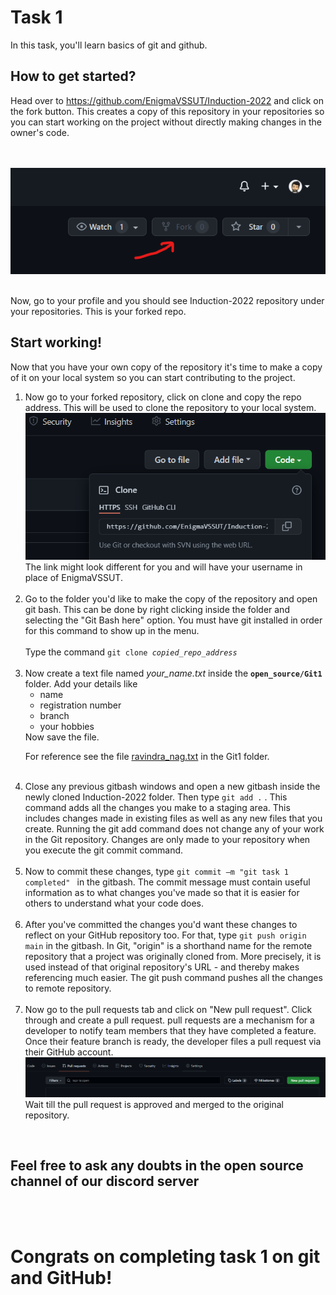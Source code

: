 # Task 1

In this task, you'll learn basics of git and github.

## How to get started?
Head over to https://github.com/EnigmaVSSUT/Induction-2022 and click on the fork button. This creates a copy of this repository in your repositories so you can start working on the project without directly making changes in the owner's code.

 <br/>
 <br/>
<img src='assets/i1.png'>
 <br/>
 <br/>

Now, go to your profile and you should see Induction-2022 repository under your repositories. This is your forked repo.

## Start working! 

Now that you have your own copy of the repository it's time to make a copy of it on your local system so you can start contributing to the project. 

 
<ol>

<li>Now go to your forked repository, click on clone and copy the repo address. This will be used to clone the repository to your local system. </li>
<img src="assets/i2.png">
<br/>
The link might look different for you and will have your username in place of EnigmaVSSUT.
<br/>
<br/>
 
 <li>Go to the folder you'd like to make the copy of the repository and open git bash.
This can be done by right clicking inside the folder and selecting the "Git Bash here" option. You must have git installed in order for this command to show up in the menu.  </li>
<br/>
Type the command <code>git clone <i>copied_repo_address</i></code>
<br/>
<br/>


<li>Now create a text file named <i>your_name.txt</i> inside the <code><b>open_source/Git1</b></code> folder. Add your details like <ul><li>name</li> <li>registration number</li><li>branch</li> <li>your hobbies</li> </ul>Now save the file.
 
For reference see the file [ravindra_nag.txt](ravindra_nag.txt) in the Git1 folder.
<br/>
<br/>

<li>Close any previous gitbash windows and open a new gitbash inside the newly cloned Induction-2022 folder. Then type <code>git add .</code> . This command adds all the changes you make to a staging area. This includes changes made in existing files as well as any new files that you create. Running the git add command does not change any of your work in the Git repository. Changes are only made to your repository when you execute the git commit command. </li>
<br/>

<li>Now to commit these changes, type <code>git commit –m "git task 1 completed" </code> in the gitbash.  The commit message must contain useful information as to what changes you've made so that it is easier for others to understand what your code does. </li>
<br/>

<li>After you've committed the changes you'd want these changes to reflect on your GitHub repository too. For that, type <code>git push origin main</code> in the gitbash. In Git, "origin" is a shorthand name for the remote repository that a project was originally cloned from. More precisely, it is used instead of that original repository's URL - and thereby makes referencing much easier. The git push command pushes all the changes to remote repository.</li> 
<br/>

<li>Now go to the pull requests tab and click on "New pull request". Click through and create a pull request.  pull requests are a mechanism for a developer to notify team members that they have completed a feature. Once their feature branch is ready, the developer files a pull request via their GitHub account.  </li>
<img src="assets/i3.png">
<br/>
Wait till the pull request is approved and merged to the original repository.

</ol>
<br/>

## Feel free to ask any doubts in the open source channel of our discord server

 
<br/><br/>
# Congrats on completing task 1 on git and GitHub! 
